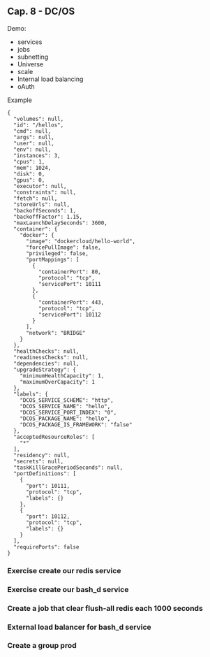 Cap. 8 - DC/OS
--------------

Demo:
 - services
 - jobs
 - subnetting
 - Universe
 - scale
 - Internal load balancing
 - oAuth
 
Example
 
```
{
  "volumes": null,
  "id": "/hellos",
  "cmd": null,
  "args": null,
  "user": null,
  "env": null,
  "instances": 3,
  "cpus": 1,
  "mem": 1024,
  "disk": 0,
  "gpus": 0,
  "executor": null,
  "constraints": null,
  "fetch": null,
  "storeUrls": null,
  "backoffSeconds": 1,
  "backoffFactor": 1.15,
  "maxLaunchDelaySeconds": 3600,
  "container": {
    "docker": {
      "image": "dockercloud/hello-world",
      "forcePullImage": false,
      "privileged": false,
      "portMappings": [
        {
          "containerPort": 80,
          "protocol": "tcp",
          "servicePort": 10111
        },
        {
          "containerPort": 443,
          "protocol": "tcp",
          "servicePort": 10112
        }
      ],
      "network": "BRIDGE"
    }
  },
  "healthChecks": null,
  "readinessChecks": null,
  "dependencies": null,
  "upgradeStrategy": {
    "minimumHealthCapacity": 1,
    "maximumOverCapacity": 1
  },
  "labels": {
    "DCOS_SERVICE_SCHEME": "http",
    "DCOS_SERVICE_NAME": "hello",
    "DCOS_SERVICE_PORT_INDEX": "0",
    "DCOS_PACKAGE_NAME": "hello",
    "DCOS_PACKAGE_IS_FRAMEWORK": "false"
  },
  "acceptedResourceRoles": [
    "*"
  ],
  "residency": null,
  "secrets": null,
  "taskKillGracePeriodSeconds": null,
  "portDefinitions": [
    {
      "port": 10111,
      "protocol": "tcp",
      "labels": {}
    },
    {
      "port": 10112,
      "protocol": "tcp",
      "labels": {}
    }
  ],
  "requirePorts": false
}
```
 
 
### Exercise create our redis service
 
### Exercise create our bash_d service

### Create a job that clear flush-all redis each 1000 seconds

### External load balancer for bash_d service
  
### Create a group prod